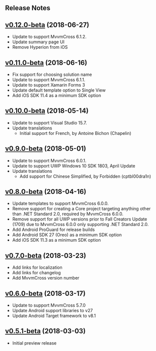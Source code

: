 ## Release Notes

## [v0.12.0-beta](https://github.com/Plac3hold3r/MvxScaffolding/tree/v0.12.0-beta) (2018-06-27)

- Update to support MvvmCross 6.1.2.
- Update summary page UI
- Remove Hyperion from iOS

## [v0.11.0-beta](https://github.com/Plac3hold3r/MvxScaffolding/tree/v0.11.0-beta) (2018-06-16)

- Fix support for choosing solution name
- Update to support MvvmCross 6.1.1.
- Update to support Xamarin Forms 3
- Update default template option to Single View
- Add iOS SDK 11.4 as a minimum SDK option

## [v0.10.0-beta](https://github.com/Plac3hold3r/MvxScaffolding/tree/v0.10.0-beta) (2018-05-14)

- Update to support Visual Studio 15.7.
- Update translations
  - Initial support for French, by Antoine Bichon (Chapelin)

## [v0.9.0-beta](https://github.com/Plac3hold3r/MvxScaffolding/tree/v0.9.0-beta) (2018-05-01)

- Update to support MvvmCross 6.0.1.
- Update to support UWP Windows 10 SDK 1803, April Update
- Update translations
  - Add support for Chinese Simplified, by Forbidden (cptbl00dra1n)

## [v0.8.0-beta](https://github.com/Plac3hold3r/MvxScaffolding/tree/v0.8.0-beta) (2018-04-16)

- Update templates to support MvvmCross 6.0.0.
- Remove support for creating a Core project targeting anything other than .NET Standard 2.0, required by MvvmCross 6.0.0.
- Remove support for all UWP versions prior to Fall Creators Update (1709) due to MvvmCross 6.0.0 only supporting .NET Standard 2.0.
- Add Android ProGuard for release builds
- Add Android SDK 27 (Oreo) as a minimum SDK option
- Add iOS SDK 11.3 as a minimum SDK option

## [v0.7.0-beta](https://github.com/Plac3hold3r/MvxScaffolding/tree/v0.7.0-beta) (2018-03-23)

- Add links for localization
- Add links for changelog
- Add MvvmCross version number

## [v0.6.0-beta](https://github.com/Plac3hold3r/MvxScaffolding/tree/v0.6.0-beta) (2018-03-17)

- Update to support MvvmCross 5.7.0
- Update Android support libraries to v27
- Update Android Target framework to v8.1

## [v0.5.1-beta](https://github.com/Plac3hold3r/MvxScaffolding/tree/v0.5.1-beta) (2018-03-03)

- Initial preview release
